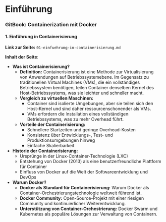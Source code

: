 # Einführung

### **GitBook: Containerization mit Docker**

#### 1. **Einführung in Containerisierung**

**Link zur Seite:** `01-einfuehrung-in-containerisierung.md`

**Inhalt der Seite:**

* **Was ist Containerisierung?**
  * **Definition:** Containerisierung ist eine Methode zur Virtualisierung von Anwendungen auf Betriebssystemebene. Im Gegensatz zu traditionellen Virtual Machines (VMs), die ein vollständiges Betriebssystem benötigen, teilen Container denselben Kernel des Host-Betriebssystems, was sie leichter und schneller macht.
  * **Vergleich zu virtuellen Maschinen:**
    * Container sind isolierte Umgebungen, aber sie teilen sich den Host-Kernel und sind daher ressourcenschonender als VMs.
    * VMs erfordern die Installation eines vollständigen Betriebssystems, was zu mehr Overhead führt.
  * **Vorteile der Containerisierung:**
    * Schnellere Startzeiten und geringe Overhead-Kosten
    * Konsistenz über Entwicklungs-, Test- und Produktionsumgebungen hinweg
    * Einfache Skalierbarkeit
* **Historie der Containerisierung:**
  * Ursprünge in der Linux-Container-Technologie (LXC)
  * Entstehung von Docker (2013) als eine benutzerfreundliche Plattform für Container
  * Einfluss von Docker auf die Welt der Softwareentwicklung und DevOps
* **Warum Docker?**
  * **Docker als Standard für Containerisierung:** Warum Docker als Container-Orchestrierungstechnologie weltweit führend ist.
  * **Docker Community:** Open-Source-Projekt mit einer riesigen Community und kontinuierlicher Weiterentwicklung.
  * **Unterstützung von Container-Orchestrierung:** Docker Swarm und Kubernetes als populäre Lösungen zur Verwaltung von Containern.
